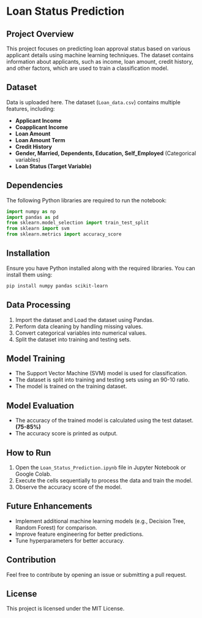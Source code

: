 # Loan Status Prediction

## Project Overview
This project focuses on predicting loan approval status based on various applicant details using machine learning techniques. The dataset contains information about applicants, such as income, loan amount, credit history, and other factors, which are used to train a classification model.

## Dataset
Data is uploaded here.
The dataset (`Loan_data.csv`) contains multiple features, including:
- **Applicant Income**
- **Coapplicant Income**
- **Loan Amount**
- **Loan Amount Term**
- **Credit History**
- **Gender, Married, Dependents, Education, Self_Employed** (Categorical variables)
- **Loan Status (Target Variable)**

## Dependencies
The following Python libraries are required to run the notebook:
```python
import numpy as np
import pandas as pd
from sklearn.model_selection import train_test_split
from sklearn import svm
from sklearn.metrics import accuracy_score
```

## Installation
Ensure you have Python installed along with the required libraries. You can install them using:
```sh
pip install numpy pandas scikit-learn
```

## Data Processing
1. Import the dataset and Load the dataset using Pandas.
2. Perform data cleaning by handling missing values.
3. Convert categorical variables into numerical values.
4. Split the dataset into training and testing sets.

## Model Training
- The Support Vector Machine (SVM) model is used for classification.
- The dataset is split into training and testing sets using an 90-10 ratio.
- The model is trained on the training dataset.

## Model Evaluation
- The accuracy of the trained model is calculated using the test dataset. **(75-85%)**
- The accuracy score is printed as output.

## How to Run
1. Open the `Loan_Status_Prediction.ipynb` file in Jupyter Notebook or Google Colab.
2. Execute the cells sequentially to process the data and train the model.
3. Observe the accuracy score of the model.

## Future Enhancements
- Implement additional machine learning models (e.g., Decision Tree, Random Forest) for comparison.
- Improve feature engineering for better predictions.
- Tune hyperparameters for better accuracy.

## Contribution
Feel free to contribute by opening an issue or submitting a pull request.

## License
This project is licensed under the MIT License.
